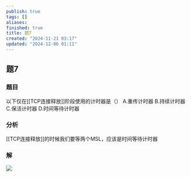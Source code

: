 ```yaml
---
publish: true
tags: []
aliases: 
finished: true
title: 题7
created: "2024-11-21 03:17"
updated: "2024-12-06 01:11"
---
```

## 题7
### 题目
以下仅在[[TCP连接释放]]阶段使用的计时器是（）
A.重传计时器 
B.持续计时器 
C.保活计时器 
D.时间等待计时器
### 分析
[[TCP连接释放]]的时候我们要等两个MSL，应该是时间等待计时器
### 解
![](https://img.hwenyi.live/202411232248545.webp)
